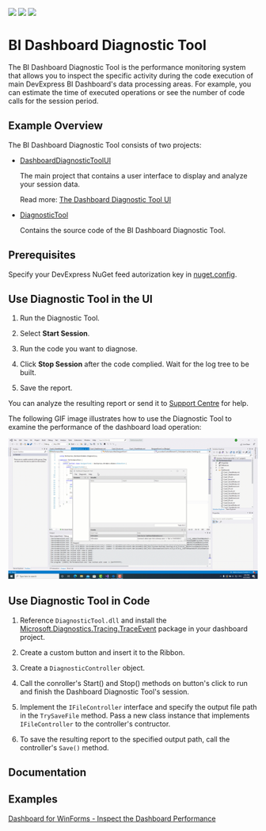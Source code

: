 <!-- default badges list -->
![](https://img.shields.io/endpoint?url=https://codecentral.devexpress.com/api/v1/VersionRange/486089620/22.1.2%2B)
[![](https://img.shields.io/badge/Open_in_DevExpress_Support_Center-FF7200?style=flat-square&logo=DevExpress&logoColor=white)](https://supportcenter.devexpress.com/ticket/details/T1085109)
[![](https://img.shields.io/badge/📖_How_to_use_DevExpress_Examples-e9f6fc?style=flat-square)](https://docs.devexpress.com/GeneralInformation/403183)
<!-- default badges end -->
# BI Dashboard Diagnostic Tool

The BI Dashboard Diagnostic Tool is the performance monitoring system that allows you to inspect the specific activity during the code execution of main DevExpress BI Dashboard's data processing areas. For example, you can estimate the time of executed operations or see the number of code calls for the session period. 

## Example Overview

The BI Dashboard Diagnostic Tool consists of two projects:

- [DashboardDiagnosticToolUI](./DashboardDiagnosticToolUI) 

  The main project that contains a user interface to display and analyze your session data.

  Read more: [The Dashboard Diagnostic Tool UI](./DashboardDiagnosticToolUI/readme.md)

- [DiagnosticTool](./DiagnosticTool) 

  Contains the source code of the BI Dashboard Diagnostic Tool.

## Prerequisites

Specify your DevExpress NuGet feed autorization key in [nuget.config](./nuget.config#L7).

## Use Diagnostic Tool in the UI

1. Run the Diagnostic Tool.

2. Select **Start Session**.

3. Run the code you want to diagnose.

4. Click **Stop Session** after the code complied. Wait for the log tree to be built.

5. Save the report.

You can analyze the resulting report or send it to [Support Centre](https://supportcenter.devexpress.com/ticket/list) for help.

The following GIF image illustrates how to use the Diagnostic Tool to examine the performance of the dashboard load operation:

![BI Dashboard Diagnostic Tool](./images/bi-dashboard-diagnostic-tool.gif)

## Use Diagnostic Tool in Code

1. Reference `DiagnosticTool.dll` and install the [Microsoft.Diagnostics.Tracing.TraceEvent](https://www.nuget.org/packages/Microsoft.Diagnostics.Tracing.TraceEvent/) package in your dashboard project. 

2. Create a custom button and insert it to the Ribbon.

3. Create a `DiagnosticController` object. 

4. Call the conroller's Start() and Stop() methods on button's click to run and finish the Dashboard Diagnostic Tool's session.

5. Implement the `IFileController` interface and specify the output file path in the `TrySaveFile` method. Pass a new class instance that implements `IFileController` to the controller's contructor. 

6. To save the resulting report to the specified output path, call the controller's `Save()` method.

## Documentation

## Examples 

[Dashboard for WinForms - Inspect the Dashboard Performance](https://github.com/DevExpress-Examples/dashboard-for-winforms-diagnose-performance)
